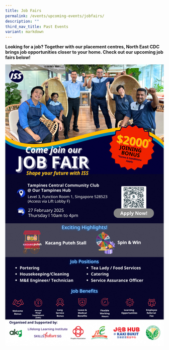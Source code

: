 ```yaml
---
title: Job Fairs
permalink: /events/upcoming-events/jobfairs/
description: ""
third_nav_title: Past Events
variant: markdown
---
```

**Looking for a job? Together with our placement centres, North East CDC brings job opportunities closer to your home. Check out our upcoming job fairs below!**


![](/images/Events/Upcoming%20Events/Job%20Fairs/ISS_Stellar_Ace.png)